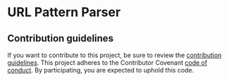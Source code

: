 # URL Pattern Parser

## Contribution guidelines

If you want to contribute to this project, be sure to review the [contribution guidelines](CONTRIBUTING.md).
This project adheres to the Contributor Covenant [code of conduct](CODE_OF_CONDUCT.md). By participating, you are expected to uphold this code.
